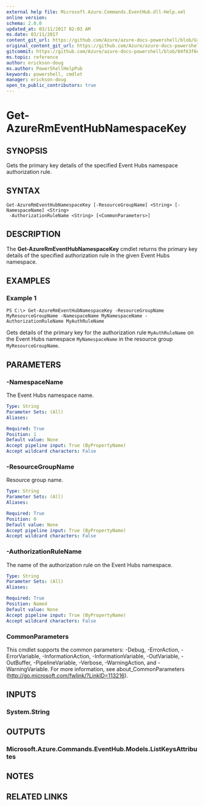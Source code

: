 ```yaml
---
external help file: Microsoft.Azure.Commands.EventHub.dll-Help.xml
online version:
schema: 2.0.0
updated_at: 03/11/2017 02:03 AM
ms.date: 03/11/2017
content_git_url: https://github.com/Azure/azure-docs-powershell/blob/Graham71305/azureps-cmdlets-docs/ResourceManager/AzureRM.EventHub/v0.1.0/Get-AzureRmEventHubNamespaceKey.md
original_content_git_url: https://github.com/Azure/azure-docs-powershell/blob/Graham71305/azureps-cmdlets-docs/ResourceManager/AzureRM.EventHub/v0.1.0/Get-AzureRmEventHubNamespaceKey.md
gitcommit: https://github.com/Azure/azure-docs-powershell/blob/04f63f6e685743ace2c57eb157574e34e8610b1c
ms.topic: reference
author: erickson-doug
ms.author: PowerShellHelpPub
keywords: powershell, cmdlet
manager: erickson-doug
open_to_public_contributors: true
---
```


# Get-AzureRmEventHubNamespaceKey

## SYNOPSIS
Gets the primary key details of the specified Event Hubs namespace authorization rule.

## SYNTAX

```
Get-AzureRmEventHubNamespaceKey [-ResourceGroupName] <String> [-NamespaceName] <String>
 -AuthorizationRuleName <String> [<CommonParameters>]
```

## DESCRIPTION
The **Get-AzureRmEventHubNamespaceKey** cmdlet returns the primary key details of the specified authorization rule in the given Event Hubs namespace.

## EXAMPLES

### Example 1
```
PS C:\> Get-AzureRmEventHubNamespaceKey -ResourceGroupName MyResourceGroupName -NamespaceName MyNamespaceName -AuthorizationRuleName MyAuthRuleName
```

Gets details of the primary key for the authorization rule `MyAuthRuleName` on the Event Hubs namespace `MyNamespaceName` in the resource group `MyResourceGroupName`.

## PARAMETERS

### -NamespaceName
The Event Hubs namespace name.

```yaml
Type: String
Parameter Sets: (All)
Aliases: 

Required: True
Position: 1
Default value: None
Accept pipeline input: True (ByPropertyName)
Accept wildcard characters: False
```

### -ResourceGroupName
Resource group name.

```yaml
Type: String
Parameter Sets: (All)
Aliases: 

Required: True
Position: 0
Default value: None
Accept pipeline input: True (ByPropertyName)
Accept wildcard characters: False
```

### -AuthorizationRuleName
The name of the authorization rule on the Event Hubs namespace.

```yaml
Type: String
Parameter Sets: (All)
Aliases: 

Required: True
Position: Named
Default value: None
Accept pipeline input: True (ByPropertyName)
Accept wildcard characters: False
```

### CommonParameters
This cmdlet supports the common parameters: -Debug, -ErrorAction, -ErrorVariable, -InformationAction, -InformationVariable, -OutVariable, -OutBuffer, -PipelineVariable, -Verbose, -WarningAction, and -WarningVariable. For more information, see about_CommonParameters (http://go.microsoft.com/fwlink/?LinkID=113216).

## INPUTS

### System.String

## OUTPUTS

### Microsoft.Azure.Commands.EventHub.Models.ListKeysAttributes

## NOTES

## RELATED LINKS

